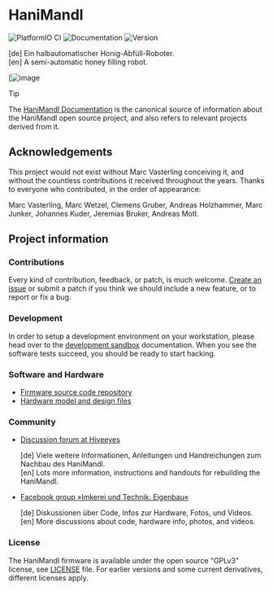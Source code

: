 # HaniMandl

![PlatformIO CI](https://github.com/hiveeyes/hanimandl/workflows/PlatformIO%20CI/badge.svg)
![Documentation](https://readthedocs.org/projects/hanimandl/badge/)
![Version](https://img.shields.io/github/v/tag/hiveeyes/hanimandl.svg)

[de] Ein halbautomatischer Honig-Abfüll-Roboter.
<br/>
[en] A semi-automatic honey filling robot.

[![image](https://community.hiveeyes.org/uploads/default/optimized/2X/4/4cab90a77589485ebf0a2629a05b222a7cf9c84d_2_1380x776.jpeg)

> [!TIP]
> The [HaniMandl Documentation] is the canonical source of information about
> the HaniMandl open source project, and also refers to relevant projects
> derived from it.

## Acknowledgements

This project would not exist without Marc Vasterling conceiving it,
and without the countless contributions it received throughout the
years. Thanks to everyone who contributed, in the order of appearance:

Marc Vasterling, Marc Wetzel, Clemens Gruber, Andreas Holzhammer,
Marc Junker, Johannes Kuder, Jeremias Bruker, Andreas Motl.


## Project information

### Contributions

Every kind of contribution, feedback, or patch, is much welcome. [Create an
issue] or submit a patch if you think we should include a new feature, or to
report or fix a bug.

### Development

In order to setup a development environment on your workstation, please head over
to the [development sandbox] documentation. When you see the software tests succeed,
you should be ready to start hacking.

### Software and Hardware

- [Firmware source code repository]
- [Hardware model and design files]

### Community

- [Discussion forum at Hiveeyes]

  [de] Viele weitere Informationen, Anleitungen und Handreichungen zum Nachbau des HaniMandl.
  <br/>
  [en] Lots more information, instructions and handouts for rebuilding the HaniMandl.

- [Facebook group »Imkerei und Technik. Eigenbau«]

  [de] Diskussionen über Code, Infos zur Hardware, Fotos, und Videos.
  <br/>
  [en] More discussions about code, hardware info, photos, and videos.

### License

The HaniMandl firmware is available under the open source "GPLv3"
license, see [LICENSE] file. For earlier versions and some current
derivatives, different licenses apply.


[Create an issue]: https://github.com/hiveeyes/hanimandl/issues
[development sandbox]: https://hanimandl.readthedocs.io/en/latest/sandbox.html
[Discussion forum at Hiveeyes]: https://community.hiveeyes.org/t/hanimandl-halbautomatischer-honig-abfull-roboter/768
[Facebook group »Imkerei und Technik. Eigenbau«]: https://www.facebook.com/groups/139671009967454
[Firmware source code repository]: https://github.com/hiveeyes/hanimandl
[HaniMandl Documentation]: https://hanimandl.readthedocs.io/
[Hardware model and design files]: https://github.com/hiveeyes/hanimandl-hardware
[LICENSE]: ./LICENSE

